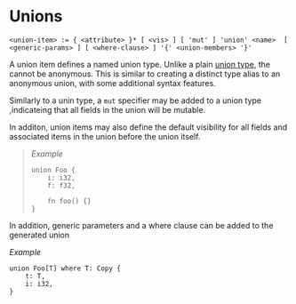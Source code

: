# Unions
```
<union-item> := { <attribute> }* [ <vis> ] [ 'mut' ] 'union' <name>  [ <generic-params> ] [ <where-clause> ] '{' <union-members> '}'
```

A union item defines a named union type.
Unlike a plain [union type], the cannot be anonymous.
This is similar to creating a distinct type alias to an anonymous union, with some additional syntax features.

Similarly to a unin type, a `mut` specifier may be added to a union type ,indicateing that all fields in the union will be mutable.

In additon, union items may also define the default visibility for all fields and associated items in the union before the union itself.

> _Example_
> ```
> union Foo {
>     i: i32,
>     f: f32,
> 
>     fn foo() {}
> }
> ```

In addition, generic parameters and a where clause can be added to the generated union

_Example_
```
union Foo[T] where T: Copy {
    t: T,
    i: i32,
}
```

[union type]: ../type-system/types/composite-types/union-types.md